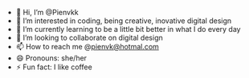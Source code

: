 - 👋 Hi, I’m @Pienvkk
- 👀 I’m interested in coding, being creative, inovative digital design 
- 🌱 I’m currently learning to be a little bit better in what I do every day
- 💞️ I’m looking to collaborate on digital design
- 📫 How to reach me @pienvk@hotmal.com
- 😄 Pronouns: she/her
- ⚡ Fun fact: I like coffee

<!---
Pienvkk/Pienvkk is a ✨ special ✨ repository because its `README.md` (this file) appears on your GitHub profile.
You can click the Preview link to take a look at your changes.
--->
